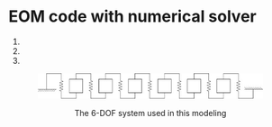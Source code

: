 # EOM code with numerical solver
1.
1.
1.


<p align="center">
<img src="6-dof-spring-mass.jpg" alt="drawing" width="400"/>
</p>
<p align="center">
	The 6-DOF system used in this modeling
</p>